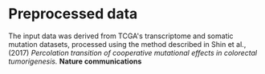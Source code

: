 # Preprocessed data

The input data was derived from TCGA's transcriptome and somatic mutation datasets, processed using the method described in Shin et al., (2017) _Percolation transition of cooperative mutational effects in colorectal tumorigenesis._ **Nature communications** 
